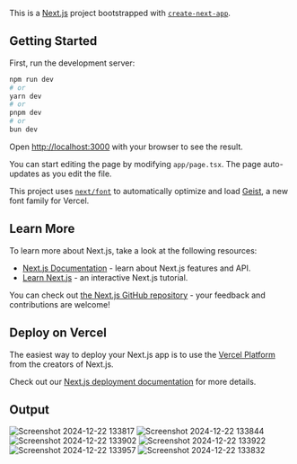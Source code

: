 This is a [Next.js](https://nextjs.org) project bootstrapped with [`create-next-app`](https://nextjs.org/docs/app/api-reference/cli/create-next-app).

## Getting Started

First, run the development server:

```bash
npm run dev
# or
yarn dev
# or
pnpm dev
# or
bun dev
```

Open [http://localhost:3000](http://localhost:3000) with your browser to see the result.

You can start editing the page by modifying `app/page.tsx`. The page auto-updates as you edit the file.

This project uses [`next/font`](https://nextjs.org/docs/app/building-your-application/optimizing/fonts) to automatically optimize and load [Geist](https://vercel.com/font), a new font family for Vercel.

## Learn More

To learn more about Next.js, take a look at the following resources:

- [Next.js Documentation](https://nextjs.org/docs) - learn about Next.js features and API.
- [Learn Next.js](https://nextjs.org/learn) - an interactive Next.js tutorial.

You can check out [the Next.js GitHub repository](https://github.com/vercel/next.js) - your feedback and contributions are welcome!

## Deploy on Vercel

The easiest way to deploy your Next.js app is to use the [Vercel Platform](https://vercel.com/new?utm_medium=default-template&filter=next.js&utm_source=create-next-app&utm_campaign=create-next-app-readme) from the creators of Next.js.

Check out our [Next.js deployment documentation](https://nextjs.org/docs/app/building-your-application/deploying) for more details.

## Output
![Screenshot 2024-12-22 133817](https://github.com/user-attachments/assets/0dbe00fb-a34b-4e7b-874e-5fea91ef136c)
![Screenshot 2024-12-22 133844](https://github.com/user-attachments/assets/9eb5aa9d-6515-4fb8-8419-93ba93996c0d)
![Screenshot 2024-12-22 133902](https://github.com/user-attachments/assets/5eb8447d-8e88-4782-9db4-483adc82b2a8)
![Screenshot 2024-12-22 133922](https://github.com/user-attachments/assets/10972b9a-77c6-4466-b3d3-a09cbc4e15bb)
![Screenshot 2024-12-22 133957](https://github.com/user-attachments/assets/496db3de-cb8d-4e96-b705-43b89fa5859d)
![Screenshot 2024-12-22 133832](https://github.com/user-attachments/assets/b5e5b8ff-c789-4745-add0-443fddecbcdc)
